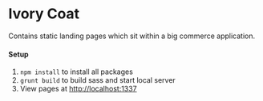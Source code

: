 # Ivory Coat
Contains static landing pages which sit within a big commerce application.

#### Setup

1. `npm install` to install all packages
2. `grunt build` to build sass and start local server
3. View pages at [http://localhost:1337](http://localhost:1337)